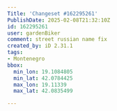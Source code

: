 ```yaml
---
Title: 'Changeset #162295261'
PublishDate: 2025-02-08T21:32:10Z
id: 162295261
user: gardenBiker
comment: street russian name fix
created_by: iD 2.31.1
tags:
- Montenegro
bbox:
  min_lon: 19.1084805
  min_lat: 42.0784425
  max_lon: 19.11339
  max_lat: 42.0835499

---
```

